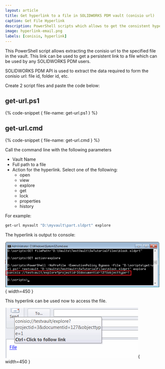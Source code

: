 ```yaml
---
layout: article
title: Get hyperlink to a file in SOLIDWORKS PDM vault (conisio url)
caption: Get File Hyperlink
description: PowerShell scripts which allows to get the consistent hyperlink (conisio url) to a specified file using PDM Professional API
image: hyperlink-email.png
labels: [conisio, hyperlink]
---
```

This PowerShell script allows extracting the conisio url to the specified file in the vault. This link can be used to get a persistent link to a file which can be used by any SOLIDWORKS PDM users.

SOLIDWORKS PDM API is used to extract the data required to form the conisio url: file id, folder id, etc.

Create 2 script files and paste the code below:

## get-url.ps1
{% code-snippet { file-name: get-url.ps1 } %}

## get-url.cmd
{% code-snippet { file-name: get-url.cmd } %}

Call the command line with the following parameters

* Vault Name
* Full path to a file
* Action for the hyperlink. Select one of the following: 
    * open
    * view
    * explore
    * get
    * lock
    * properties
    * history

For example:

~~~ cmd
get-url myvault "D:\myvault\part.sldprt" explore
~~~

The hyperlink is output to console:

![Conisio url is output to console window](conisio-url.png){ width=450 }

This hyperlink can be used now to access the file.

![Conisio url inserted to the link in e-mail](hyperlink-email.png){ width=450 }
